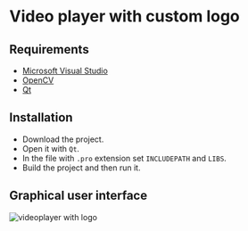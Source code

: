 # Video player with custom logo

## Requirements

* [Microsoft Visual Studio](https://https://www.visualstudio.com/)
* [OpenCV](https://opencv.org/)
* [Qt](https://www.qt.io/)

## Installation

* Download the project.
* Open it with `Qt`.
* In the file with `.pro` extension set `INCLUDEPATH` and `LIBS`.
* Build the project and then run it.

## Graphical user interface

![videoplayer with logo](https://user-images.githubusercontent.com/20202617/32294500-0b9b42ec-bf4f-11e7-8718-cd12f08d0105.png)